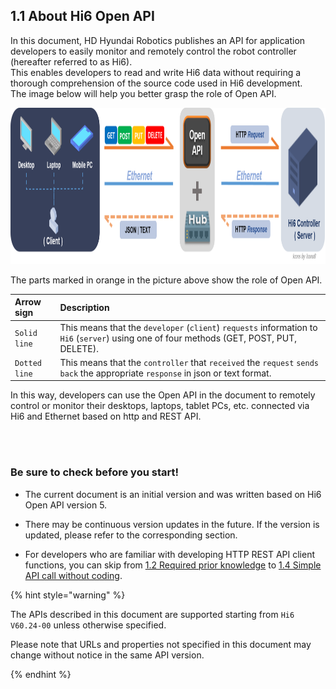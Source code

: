 ﻿## 1.1 About Hi6 Open API

In this document, HD Hyundai Robotics publishes an API for application developers to easily monitor and remotely control the robot controller (hereafter referred to as Hi6).<br>
This enables developers to read and write Hi6 data without requiring a thorough comprehension of the source code used in Hi6 development.<br>
The image below will help you better grasp the role of Open API.

<img src="../../_assets/05_open_api_flow.png" height="250vh" >

The parts marked in orange in the picture above show the role of Open API.

|Arrow sign|Description|
|:---|:---|
|`Solid line`|This means that the `developer` (`client`) `requests` information to `Hi6` (`server`) using one of four methods (GET, POST, PUT, DELETE).|
|`Dotted line`|This means that the `controller` that `received` the `request` `sends back` the appropriate `response` in json or text format.|

In this way, developers can use the Open API in the document to remotely control or monitor their desktops, laptops, tablet PCs, etc. connected via Hi6 and Ethernet based on http and REST API.


<br><br>


### Be sure to check before you start!

* The current document is an initial version and was written based on Hi6 Open API version 5.

* There may be continuous version updates in the future. If the version is updated, please refer to the corresponding section.

* For developers who are familiar with developing HTTP REST API client functions, you can skip from [1.2 Required prior knowledge](../2-prerequisite/README.md) to [1.4 Simple API call without coding](../4-api-test/README.md).


{% hint style="warning" %}

The APIs described in this document are supported starting from `Hi6 V60.24-00` unless otherwise specified.

Please note that URLs and properties not specified in this document may change without notice in the same API version.

{% endhint %}